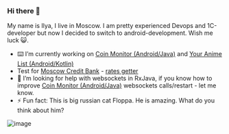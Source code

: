 ### Hi there 👋
My name is Ilya, I live in Moscow. I am pretty experienced Devops and 1C-developer but now I decided to switch to android-development.
Wish me luck 😺.

- ⌨️ I’m currently working on [Coin Monitor (Android/Java)](https://github.com/Ridje/coinMonitor) and [Your Anime List (Android/Kotlin)](https://github.com/Ridje/YourAnimeList)
- Test for [Moscow Credit Bank](https://mkb.ru/) - [rates getter](https://github.com/Ridje/mkb_test)
- 🤔 I’m looking for help with websockets in RxJava, if you know how to improve [Coin Monitor (Android/Java)](https://github.com/Ridje/coinMonitor) websockets calls/restart - let me know.
- ⚡ Fun fact: This is big russian cat Floppa. He is amazing. What do you think about him?

![image](https://user-images.githubusercontent.com/4568712/120103190-23b03c80-c157-11eb-9ebd-9930e32c7fcc.png)
